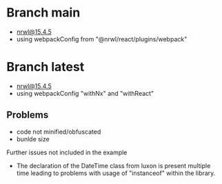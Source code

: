 # Branch main

- nrwl@15.4.5
- using webpackConfig from "@nrwl/react/plugins/webpack"

# Branch latest

- nrwl@15.4.5
- using webpackConfig "withNx" and "withReact"

## Problems

- code not minified/obfuscated
- bunlde size

Further issues not included in the example

- The declaration of the DateTime class from luxon is present multiple time leading to problems with usage of "instanceof" within the library.
